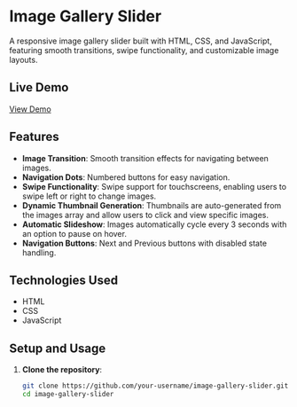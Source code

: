 # Image Gallery Slider

A responsive image gallery slider built with HTML, CSS, and JavaScript, featuring smooth transitions, swipe functionality, and customizable image layouts.

## Live Demo
[View Demo](https://rinouba.github.io/ImageGallerySlider_masterweb/)

## Features
- **Image Transition**: Smooth transition effects for navigating between images.
- **Navigation Dots**: Numbered buttons for easy navigation.
- **Swipe Functionality**: Swipe support for touchscreens, enabling users to swipe left or right to change images.
- **Dynamic Thumbnail Generation**: Thumbnails are auto-generated from the images array and allow users to click and view specific images.
- **Automatic Slideshow**: Images automatically cycle every 3 seconds with an option to pause on hover.
- **Navigation Buttons**: Next and Previous buttons with disabled state handling.

## Technologies Used
- HTML
- CSS
- JavaScript

## Setup and Usage

1. **Clone the repository**:
   ```bash
   git clone https://github.com/your-username/image-gallery-slider.git
   cd image-gallery-slider
